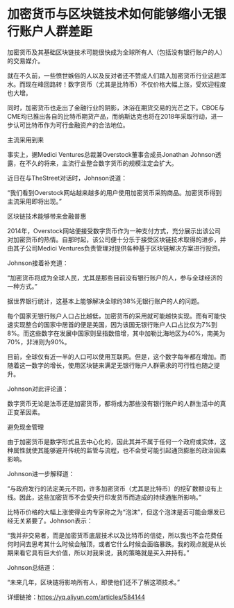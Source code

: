 # 加密货币与区块链技术如何能够缩小无银行账户人群差距

加密货币及其基础区块链技术可能很快成为全球所有人（包括没有银行账户的人）的交易媒介。

就在不久前，一些愤世嫉俗的人以及反对者还不赞成人们踏入加密货币行业这趟浑水。而现在峰回路转！数字货币（尤其是比特币）不仅价格大幅上涨，受欢迎程度也大增。

同时，加密货币也走出了金融行业的阴影，沐浴在期货交易的光芒之下。CBOE与CME均已推出各自的比特币期货产品，而纳斯达克也将在2018年采取行动，进一步认可比特币作为可行金融资产的合法地位。



主流采用到来

事实上，据Medici Ventures总裁兼Overstock董事会成员Jonathan Johnson透露，在不久的将来，主流行业整合数字货币的规模注定会扩大。

近日在与TheStreet对话时，Johnson说道：

“我们看到Overstock网站越来越多的用户使用加密货币采购商品。加密货币得到主流采用即将出现。”

区块链技术能够带来金融普惠

2014年，Overstock网站便接受数字货币作为一种支付方式，充分展示出该公司对加密货币的热情。自那时起，该公司便十分乐于接受区块链技术取得的进步，并由其子公司Medici Ventures负责管理对提供各种基于区块链解决方案进行投资。

Johnson接着补充道：

“加密货币将成为全球人民，尤其是那些目前没有银行账户的人，参与全球经济的一种方式。”

据世界银行统计，这基本上能够解决全球约38%无银行账户的人的问题。

每个国家无银行账户人口占比越低，加密货币的采用就可能越快实现。而有可能快速实现整合的国家中居首的便是美国，因为该国无银行账户人口占比仅为7%到8%。而这些数字在发展中国家则呈指数倍增，其中加勒比海地区为40%，南美为70%，非洲则为90%。

目前，全球仅有近一半的人口可以使用互联网。但是，这个数字每年都在增加。而随着这一数字的增长，使用区块链来满足无银行账户人群需求的可行性也随之提升。

Johnson对此评论道：

数字货币无论是法币还是加密货币，都将成为那些没有银行账户的人群生活中的真正变革因素。

避免现金管理

由于加密货币是数字形式且去中心化的，因此其并不属于任何一个政府或实体，这种属性就使其能够避开传统的监管与流程，也不会受可能引起通货膨胀的政治因素影响。

Johnson进一步解释道：

“与政府发行的法定美元不同，许多加密货币（尤其是比特币）的挖矿数额设有上线。因此，这些加密货币不会受央行印发货币而造成的持续通胀所影响。”

比特币价格的大幅上涨使得业内专家称之为“泡沫”，但这个泡沫是否可能会爆发已经无关紧要了。Johnson表示：

“我并非交易者，而是加密货币底层技术以及比特币的信徒，所以我也不会花费任何时间去思考其什么时候会触顶，或者它什么时候会面临暴跌。我的观点就是从长期来看它具有巨大价值，所以对我来说，我的策略就是买入并持有。”

Johnson总结道：

“未来几年，区块链将影响所有人，即使他们还不了解这项技术。”

详细链接：https://yq.aliyun.com/articles/584144
